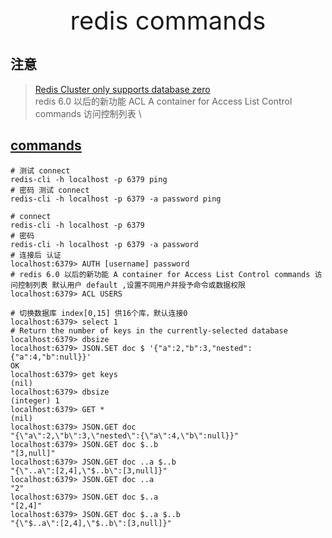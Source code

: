 <div style="text-align: center;font-size: 40px;">redis commands</div>

## 注意

> [Redis Cluster only supports database zero](https://redis.io/commands/select) \
> redis 6.0 以后的新功能 ACL A container for Access List Control commands 访问控制列表 \
> 

## [commands](https://redis.io/commands)

```shell
# 测试 connect
redis-cli -h localhost -p 6379 ping
# 密码 测试 connect
redis-cli -h localhost -p 6379 -a password ping

# connect
redis-cli -h localhost -p 6379
# 密码
redis-cli -h localhost -p 6379 -a password
# 连接后 认证
localhost:6379> AUTH [username] password
# redis 6.0 以后的新功能 A container for Access List Control commands 访问控制列表 默认用户 default ,设置不同用户并授予命令或数据权限
localhost:6379> ACL USERS

# 切换数据库 index[0,15] 供16个库，默认连接0
localhost:6379> select 1
# Return the number of keys in the currently-selected database
localhost:6379> dbsize
localhost:6379> JSON.SET doc $ '{"a":2,"b":3,"nested":{"a":4,"b":null}}'
OK
localhost:6379> get keys
(nil)
localhost:6379> dbsize
(integer) 1
localhost:6379> GET *
(nil)
localhost:6379> JSON.GET doc
"{\"a\":2,\"b\":3,\"nested\":{\"a\":4,\"b\":null}}"
localhost:6379> JSON.GET doc $..b
"[3,null]"
localhost:6379> JSON.GET doc ..a $..b
"{\"..a\":[2,4],\"$..b\":[3,null]}"
localhost:6379> JSON.GET doc ..a
"2"
localhost:6379> JSON.GET doc $..a
"[2,4]"
localhost:6379> JSON.GET doc $..a $..b
"{\"$..a\":[2,4],\"$..b\":[3,null]}"


```
